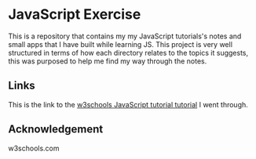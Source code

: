 # JavaScript Exercise

This is a repository that contains my my JavaScript tutorials's notes and small apps that I have built while learning JS. This project is very well structured in terms of how each directory relates to the topics it suggests, this was purposed to help me find my way through the notes.
## Links
This is the link to the [w3schools JavaScript tutorial tutorial](https://www.w3schools.com/js/default.asp) I went through.
## Acknowledgement
w3schools.com